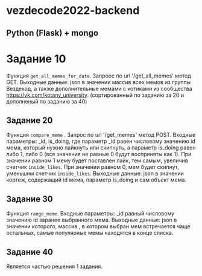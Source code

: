 # vezdecode2022-backend

## Python (Flask) + mongo
# Задание 10
Функция ``` get_all_memes_for_date ```. Запроос по url '/get_all_memes' метод GET. Выходные данные: json в значении массив всех мемов из группы Вездекод, а также дополнительные мемами с котиками 
из сообщества https://vk.com/kotany_university.
(сортированный по заданию за 20 и дополненый по заданию за 40)

## Задание 20
Функция ```compare_meme``` . Запрос по url '/get_memes' метод POST. Входные параметры: _id, is_doing, где параметр _id равен числовому значению id мема, 
который нужно лайкнуть или скипнуть, а параметр is_doing равен либо 1, либо 0 (все значения не равные 0 будут восприняты как 1).
При значении равном 1 мему будет поставлен лайк, тем самым, увеличив счетчик ```inside_likes```. 
При значении равном 0, мем будет скипнут, уменьшим счетчик ```inside_likes```. 
Выходные данные: json в значении кортеж, содержащий id мема, параметр is_doing и сам объект мема.

## Задание 30
Функция ```range_meme```. Входные параметры: _id равный числовому значению id заранее выбранного мема. Выходные данные: json в значении которого, массив
, в котором выбран мем встречается чаще остальных, самые популярные мемы находятся в конце списка.

## Задание 40
Является частью решения 1 задания.

